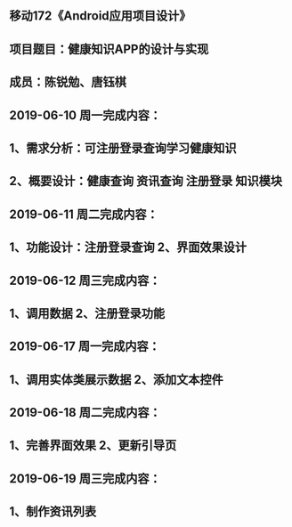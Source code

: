 移动172《Android应用项目设计》
-
项目题目：健康知识APP的设计与实现
--
成员：陈锐勉、唐钰棋
--
2019-06-10 周一完成内容：
----
1、需求分析：可注册登录查询学习健康知识 
---
2、概要设计：健康查询 资讯查询 注册登录 知识模块
----
2019-06-11 周二完成内容：
----
1、功能设计：注册登录查询 2、界面效果设计
----
2019-06-12 周三完成内容：
----
1、调用数据 2、注册登录功能
---
2019-06-17 周一完成内容：
----
1、调用实体类展示数据 2、添加文本控件
---
2019-06-18 周二完成内容：
----
1、完善界面效果 2、更新引导页
----
2019-06-19 周三完成内容：
----
1、制作资讯列表
----
